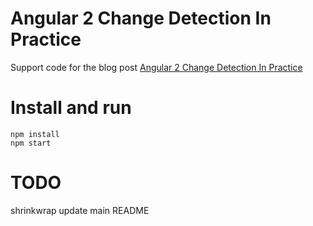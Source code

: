 # Angular 2 Change Detection In Practice

Support code for the blog post [Angular 2 Change Detection In Practice](http://blog.jhades.org/angular-2-change-detection-in-practice/) 

# Install and run

    npm install
    npm start

# TODO 

shrinkwrap
update main README 
